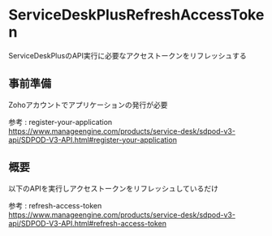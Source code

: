# ServiceDeskPlusRefreshAccessToken

ServiceDeskPlusのAPI実行に必要なアクセストークンをリフレッシュする

## 事前準備

Zohoアカウントでアプリケーションの発行が必要

参考 : register-your-application<br>
https://www.manageengine.com/products/service-desk/sdpod-v3-api/SDPOD-V3-API.html#register-your-application

## 概要

以下のAPIを実行しアクセストークンをリフレッシュしているだけ

参考 : refresh-access-token<br>
https://www.manageengine.com/products/service-desk/sdpod-v3-api/SDPOD-V3-API.html#refresh-access-token
